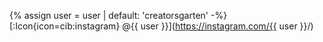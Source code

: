 {% assign user = user | default: 'creatorsgarten' -%}
[:Icon{icon=cib:instagram} @{{ user }}](https://instagram.com/{{ user }}/)